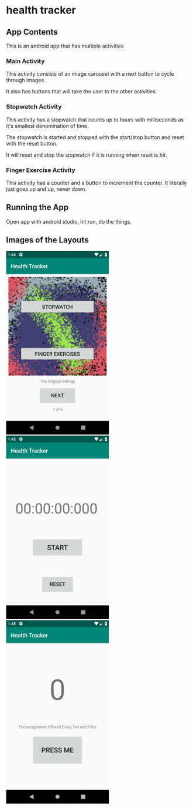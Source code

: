 # health tracker

## App Contents

This is an android app that has multiple activities

### Main Activity

This activity consists of an image carousel with a next button to cycle through images.

It also has buttons that will take the user to the other activities.

### Stopwatch Activity

This activity has a stopwatch that counts up to hours with milliseconds as it's smallest denomination of time.

The stopwatch is started and stopped with the start/stop button and reset with the reset button.

It will reset and stop the stopwatch if it is running when reset is hit.

### Finger Exercise Activity

This activity has a counter and a button to increment the counter. It literally just goes up and up, never down.


## Running the App

Open app with android studio, hit run, do the things.

## Images of the Layouts

<img src="./assets/Home.png" height=500>
<img src="./assets/Stopwatch.png" height=500>
<img src="./assets/FingerExercise.png" height=500>